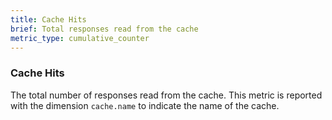 ```yaml
---
title: Cache Hits
brief: Total responses read from the cache
metric_type: cumulative_counter
---
```

### Cache Hits
The total number of responses read from the cache. This metric is reported with the dimension `cache.name` to
indicate the name of the cache.
